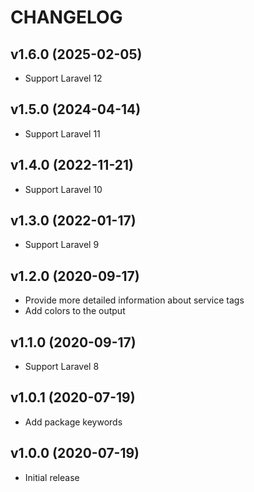 # CHANGELOG

## v1.6.0 (2025-02-05)

- Support Laravel 12

## v1.5.0 (2024-04-14)

- Support Laravel 11

## v1.4.0 (2022-11-21)

- Support Laravel 10

## v1.3.0 (2022-01-17)

- Support Laravel 9

## v1.2.0 (2020-09-17)

 - Provide more detailed information about service tags
 - Add colors to the output

## v1.1.0 (2020-09-17)

 - Support Laravel 8

## v1.0.1 (2020-07-19)

 - Add package keywords

## v1.0.0 (2020-07-19)

 - Initial release
